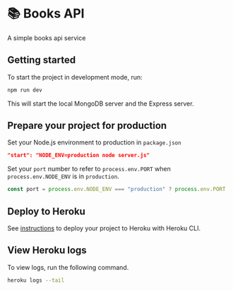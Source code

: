 # 📚 Books API

A simple books api service

## Getting started

To start the project in development mode, run:

```sh
npm run dev
```

This will start the local MongoDB server and the Express server.

## Prepare your project for production

Set your Node.js environment to production in `package.json`

```json
"start": "NODE_ENV=production node server.js"
```

Set your `port` number to refer to `process.env.PORT` when `process.env.NODE_ENV` is in `production`.

```js
const port = process.env.NODE_ENV === "production" ? process.env.PORT : 8080;
```

## Deploy to Heroku

See [instructions](https://devcenter.heroku.com/articles/heroku-cli) to deploy your project to Heroku with Heroku CLI.

## View Heroku logs

To view logs, run the following command.

```sh
heroku logs --tail
```
